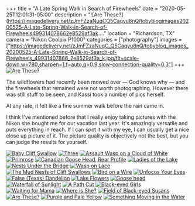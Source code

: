 +++
title = "A Late Spring Walk in Search of Firewheels"
date = "2020-05-25T12:01:31-05:00"
description = "![Are These?](https://imagedelivery.net/zJmFZzaNuqCQ5Caqyu8nQ/tobyblogimages20200525-A-Late-Spring-Walk-in-Search-of-Firewheels499314078662e8529af3ak...."
location = "Richardson, TX"
camera = "Nikon Coolpix P1000"
categories = ["photography"]
images = ["https://imagedelivery.net/zJmFZzaNuqC_Q5Caqyu8nQ/tobyblog_images_20200525-A-Late-Spring-Walk-in-Search-of-Firewheels_49931407866_2e8529af3a_k.jpg/fit=scale-down,w=780,sharpen=1,f=auto,q=0.9,slow-connection-quality=0.3"]
+++
![Are These?](https://imagedelivery.net/zJmFZzaNuqC_Q5Caqyu8nQ/tobyblog_images_20200525-A-Late-Spring-Walk-in-Search-of-Firewheels_49931407866_2e8529af3a_k.jpg/fit=scale-down,w=780,sharpen=1,f=auto,q=0.9,slow-connection-quality=0.3)
<!--more-->
The wildflowers had recently been mowed over — God knows why — and the firewheels that remained were not worth photographing. However there was still stuff to be seen, and Kassi took a number of pics herself. 

At any rate, it felt like a fine summer walk before the rain came in.

I think I've mentioned before that I really enjoy taking pictures with the Nikon she bought me for our vacation last year. It's amazingly versatile and puts everything in reach. If I can spot it with my eye, I can usually get a nice close up picture of it. The picture quality is objectively not the best, but you can judge the results for yourself.

<div id="mygallery">
		<a class="swipebox" href="https://imagedelivery.net/zJmFZzaNuqC_Q5Caqyu8nQ/tobyblog_images_20200525-A-Late-Spring-Walk-in-Search-of-Firewheels_49931415091_16fc69af05_k.jpg/fit=scale-down,w=1024,sharpen=1,f=auto,q=0.9,slow-connection-quality=0.3">
			    <img alt="Baby Cliff Swallow" src="https://imagedelivery.net/zJmFZzaNuqC_Q5Caqyu8nQ/tobyblog_images_20200525-A-Late-Spring-Walk-in-Search-of-Firewheels_49931415091_16fc69af05_k.jpg/fit=scale-down,w=365,sharpen=1,f=auto,q=0.9,slow-connection-quality=0.3"></a>
		<a class="swipebox" href="https://imagedelivery.net/zJmFZzaNuqC_Q5Caqyu8nQ/tobyblog_images_20200525-A-Late-Spring-Walk-in-Search-of-Firewheels_49931720182_4fea1e6aa8_k.jpg/fit=scale-down,w=1024,sharpen=1,f=auto,q=0.9,slow-connection-quality=0.3">
			    <img alt="Three" src="https://imagedelivery.net/zJmFZzaNuqC_Q5Caqyu8nQ/tobyblog_images_20200525-A-Late-Spring-Walk-in-Search-of-Firewheels_49931720182_4fea1e6aa8_k.jpg/fit=scale-down,w=365,sharpen=1,f=auto,q=0.9,slow-connection-quality=0.3"></a>
		<a class="swipebox" href="https://imagedelivery.net/zJmFZzaNuqC_Q5Caqyu8nQ/tobyblog_images_20200525-A-Late-Spring-Walk-in-Search-of-Firewheels_49930898613_c7d8337b1f_k.jpg/fit=scale-down,w=1024,sharpen=1,f=auto,q=0.9,slow-connection-quality=0.3">
			    <img alt="Assault Wasp on a Cloud of White" src="https://imagedelivery.net/zJmFZzaNuqC_Q5Caqyu8nQ/tobyblog_images_20200525-A-Late-Spring-Walk-in-Search-of-Firewheels_49930898613_c7d8337b1f_k.jpg/fit=scale-down,w=365,sharpen=1,f=auto,q=0.9,slow-connection-quality=0.3"></a>
		<a class="swipebox" href="https://imagedelivery.net/zJmFZzaNuqC_Q5Caqyu8nQ/tobyblog_images_20200525-A-Late-Spring-Walk-in-Search-of-Firewheels_49931406576_561e7f6cfa_k.jpg/fit=scale-down,w=1024,sharpen=1,f=auto,q=0.9,slow-connection-quality=0.3">
			    <img alt="Primrose" src="https://imagedelivery.net/zJmFZzaNuqC_Q5Caqyu8nQ/tobyblog_images_20200525-A-Late-Spring-Walk-in-Search-of-Firewheels_49931406576_561e7f6cfa_k.jpg/fit=scale-down,w=365,sharpen=1,f=auto,q=0.9,slow-connection-quality=0.3"></a>
		<a class="swipebox" href="https://imagedelivery.net/zJmFZzaNuqC_Q5Caqyu8nQ/tobyblog_images_20200525-A-Late-Spring-Walk-in-Search-of-Firewheels_49931719807_0b92e6d88b_k.jpg/fit=scale-down,w=1024,sharpen=1,f=auto,q=0.9,slow-connection-quality=0.3">
			    <img alt="Canadian Goose Head, Rear Profile" src="https://imagedelivery.net/zJmFZzaNuqC_Q5Caqyu8nQ/tobyblog_images_20200525-A-Late-Spring-Walk-in-Search-of-Firewheels_49931719807_0b92e6d88b_k.jpg/fit=scale-down,w=365,sharpen=1,f=auto,q=0.9,slow-connection-quality=0.3"></a>
		<a class="swipebox" href="https://imagedelivery.net/zJmFZzaNuqC_Q5Caqyu8nQ/tobyblog_images_20200525-A-Late-Spring-Walk-in-Search-of-Firewheels_49931407996_16cbb2fb72_k.jpg/fit=scale-down,w=1024,sharpen=1,f=auto,q=0.9,slow-connection-quality=0.3">
			    <img alt="Ladies of the Lake" src="https://imagedelivery.net/zJmFZzaNuqC_Q5Caqyu8nQ/tobyblog_images_20200525-A-Late-Spring-Walk-in-Search-of-Firewheels_49931407996_16cbb2fb72_k.jpg/fit=scale-down,w=365,sharpen=1,f=auto,q=0.9,slow-connection-quality=0.3"></a>
		<a class="swipebox" href="https://imagedelivery.net/zJmFZzaNuqC_Q5Caqyu8nQ/tobyblog_images_20200525-A-Late-Spring-Walk-in-Search-of-Firewheels_49931723082_e61feaa6a6_k.jpg/fit=scale-down,w=1024,sharpen=1,f=auto,q=0.9,slow-connection-quality=0.3">
			    <img alt="Nests Under the Bridge" src="https://imagedelivery.net/zJmFZzaNuqC_Q5Caqyu8nQ/tobyblog_images_20200525-A-Late-Spring-Walk-in-Search-of-Firewheels_49931723082_e61feaa6a6_k.jpg/fit=scale-down,w=365,sharpen=1,f=auto,q=0.9,slow-connection-quality=0.3"></a>
		<a class="swipebox" href="https://imagedelivery.net/zJmFZzaNuqC_Q5Caqyu8nQ/tobyblog_images_20200525-A-Late-Spring-Walk-in-Search-of-Firewheels_49930897278_8fe9098215_k.jpg/fit=scale-down,w=1024,sharpen=1,f=auto,q=0.9,slow-connection-quality=0.3">
			    <img alt="Wasp on Lace" src="https://imagedelivery.net/zJmFZzaNuqC_Q5Caqyu8nQ/tobyblog_images_20200525-A-Late-Spring-Walk-in-Search-of-Firewheels_49930897278_8fe9098215_k.jpg/fit=scale-down,w=365,sharpen=1,f=auto,q=0.9,slow-connection-quality=0.3"></a>
		<a class="swipebox" href="https://imagedelivery.net/zJmFZzaNuqC_Q5Caqyu8nQ/tobyblog_images_20200525-A-Late-Spring-Walk-in-Search-of-Firewheels_49931411816_3a2d9bb54b_k.jpg/fit=scale-down,w=1024,sharpen=1,f=auto,q=0.9,slow-connection-quality=0.3">
			    <img alt="The Mud Nests of Cliff Swallows" src="https://imagedelivery.net/zJmFZzaNuqC_Q5Caqyu8nQ/tobyblog_images_20200525-A-Late-Spring-Walk-in-Search-of-Firewheels_49931411816_3a2d9bb54b_k.jpg/fit=scale-down,w=365,sharpen=1,f=auto,q=0.9,slow-connection-quality=0.3"></a>
		<a class="swipebox" href="https://imagedelivery.net/zJmFZzaNuqC_Q5Caqyu8nQ/tobyblog_images_20200525-A-Late-Spring-Walk-in-Search-of-Firewheels_49931719097_63bea94a23_k.jpg/fit=scale-down,w=1024,sharpen=1,f=auto,q=0.9,slow-connection-quality=0.3">
			    <img alt="Bird on a Wire" src="https://imagedelivery.net/zJmFZzaNuqC_Q5Caqyu8nQ/tobyblog_images_20200525-A-Late-Spring-Walk-in-Search-of-Firewheels_49931719097_63bea94a23_k.jpg/fit=scale-down,w=365,sharpen=1,f=auto,q=0.9,slow-connection-quality=0.3"></a>
		<a class="swipebox" href="https://imagedelivery.net/zJmFZzaNuqC_Q5Caqyu8nQ/tobyblog_images_20200525-A-Late-Spring-Walk-in-Search-of-Firewheels_49931723387_d8a04e3273_k.jpg/fit=scale-down,w=1024,sharpen=1,f=auto,q=0.9,slow-connection-quality=0.3">
			    <img alt="Unfocus Your Eyes" src="https://imagedelivery.net/zJmFZzaNuqC_Q5Caqyu8nQ/tobyblog_images_20200525-A-Late-Spring-Walk-in-Search-of-Firewheels_49931723387_d8a04e3273_k.jpg/fit=scale-down,w=365,sharpen=1,f=auto,q=0.9,slow-connection-quality=0.3"></a>
		<a class="swipebox" href="https://imagedelivery.net/zJmFZzaNuqC_Q5Caqyu8nQ/tobyblog_images_20200525-A-Late-Spring-Walk-in-Search-of-Firewheels_49931721927_66e524e5b9_k.jpg/fit=scale-down,w=1024,sharpen=1,f=auto,q=0.9,slow-connection-quality=0.3">
			    <img alt="False (Texas) Dandelion" src="https://imagedelivery.net/zJmFZzaNuqC_Q5Caqyu8nQ/tobyblog_images_20200525-A-Late-Spring-Walk-in-Search-of-Firewheels_49931721927_66e524e5b9_k.jpg/fit=scale-down,w=365,sharpen=1,f=auto,q=0.9,slow-connection-quality=0.3"></a>
		<a class="swipebox" href="https://imagedelivery.net/zJmFZzaNuqC_Q5Caqyu8nQ/tobyblog_images_20200525-A-Late-Spring-Walk-in-Search-of-Firewheels_49930898418_994d4b1dbb_k.jpg/fit=scale-down,w=1024,sharpen=1,f=auto,q=0.9,slow-connection-quality=0.3">
			    <img alt="Lake Flowers" src="https://imagedelivery.net/zJmFZzaNuqC_Q5Caqyu8nQ/tobyblog_images_20200525-A-Late-Spring-Walk-in-Search-of-Firewheels_49930898418_994d4b1dbb_k.jpg/fit=scale-down,w=365,sharpen=1,f=auto,q=0.9,slow-connection-quality=0.3"></a>
		<a class="swipebox" href="https://imagedelivery.net/zJmFZzaNuqC_Q5Caqyu8nQ/tobyblog_images_20200525-A-Late-Spring-Walk-in-Search-of-Firewheels_49931415441_b94e533ea0_k.jpg/fit=scale-down,w=1024,sharpen=1,f=auto,q=0.9,slow-connection-quality=0.3">
			    <img alt="Goose head" src="https://imagedelivery.net/zJmFZzaNuqC_Q5Caqyu8nQ/tobyblog_images_20200525-A-Late-Spring-Walk-in-Search-of-Firewheels_49931415441_b94e533ea0_k.jpg/fit=scale-down,w=365,sharpen=1,f=auto,q=0.9,slow-connection-quality=0.3"></a>
		<a class="swipebox" href="https://imagedelivery.net/zJmFZzaNuqC_Q5Caqyu8nQ/tobyblog_images_20200525-A-Late-Spring-Walk-in-Search-of-Firewheels_49930895623_7e3778298e_k.jpg/fit=scale-down,w=1024,sharpen=1,f=auto,q=0.9,slow-connection-quality=0.3">
			    <img alt="Waterfall of Sunlight" src="https://imagedelivery.net/zJmFZzaNuqC_Q5Caqyu8nQ/tobyblog_images_20200525-A-Late-Spring-Walk-in-Search-of-Firewheels_49930895623_7e3778298e_k.jpg/fit=scale-down,w=365,sharpen=1,f=auto,q=0.9,slow-connection-quality=0.3"></a>
		<a class="swipebox" href="https://imagedelivery.net/zJmFZzaNuqC_Q5Caqyu8nQ/tobyblog_images_20200525-A-Late-Spring-Walk-in-Search-of-Firewheels_49931411341_361d833f7f_k.jpg/fit=scale-down,w=1024,sharpen=1,f=auto,q=0.9,slow-connection-quality=0.3">
			    <img alt="A Path Cut" src="https://imagedelivery.net/zJmFZzaNuqC_Q5Caqyu8nQ/tobyblog_images_20200525-A-Late-Spring-Walk-in-Search-of-Firewheels_49931411341_361d833f7f_k.jpg/fit=scale-down,w=365,sharpen=1,f=auto,q=0.9,slow-connection-quality=0.3"></a>
		<a class="swipebox" href="https://imagedelivery.net/zJmFZzaNuqC_Q5Caqyu8nQ/tobyblog_images_20200525-A-Late-Spring-Walk-in-Search-of-Firewheels_49931408576_44d82f9896_k.jpg/fit=scale-down,w=1024,sharpen=1,f=auto,q=0.9,slow-connection-quality=0.3">
			    <img alt="Black-eyed Girls" src="https://imagedelivery.net/zJmFZzaNuqC_Q5Caqyu8nQ/tobyblog_images_20200525-A-Late-Spring-Walk-in-Search-of-Firewheels_49931408576_44d82f9896_k.jpg/fit=scale-down,w=365,sharpen=1,f=auto,q=0.9,slow-connection-quality=0.3"></a>
		<a class="swipebox" href="https://imagedelivery.net/zJmFZzaNuqC_Q5Caqyu8nQ/tobyblog_images_20200525-A-Late-Spring-Walk-in-Search-of-Firewheels_49931414556_8104312111_k.jpg/fit=scale-down,w=1024,sharpen=1,f=auto,q=0.9,slow-connection-quality=0.3">
			    <img alt="Waiting for Mama" src="https://imagedelivery.net/zJmFZzaNuqC_Q5Caqyu8nQ/tobyblog_images_20200525-A-Late-Spring-Walk-in-Search-of-Firewheels_49931414556_8104312111_k.jpg/fit=scale-down,w=365,sharpen=1,f=auto,q=0.9,slow-connection-quality=0.3"></a>
		<a class="swipebox" href="https://imagedelivery.net/zJmFZzaNuqC_Q5Caqyu8nQ/tobyblog_images_20200525-A-Late-Spring-Walk-in-Search-of-Firewheels_49930902263_73b70c0b2f_k.jpg/fit=scale-down,w=1024,sharpen=1,f=auto,q=0.9,slow-connection-quality=0.3">
			    <img alt="Where is She?" src="https://imagedelivery.net/zJmFZzaNuqC_Q5Caqyu8nQ/tobyblog_images_20200525-A-Late-Spring-Walk-in-Search-of-Firewheels_49930902263_73b70c0b2f_k.jpg/fit=scale-down,w=365,sharpen=1,f=auto,q=0.9,slow-connection-quality=0.3"></a>
		<a class="swipebox" href="https://imagedelivery.net/zJmFZzaNuqC_Q5Caqyu8nQ/tobyblog_images_20200525-A-Late-Spring-Walk-in-Search-of-Firewheels_49930901538_db4e5d027f_k.jpg/fit=scale-down,w=1024,sharpen=1,f=auto,q=0.9,slow-connection-quality=0.3">
			    <img alt="Field of Black-eyed Susans" src="https://imagedelivery.net/zJmFZzaNuqC_Q5Caqyu8nQ/tobyblog_images_20200525-A-Late-Spring-Walk-in-Search-of-Firewheels_49930901538_db4e5d027f_k.jpg/fit=scale-down,w=365,sharpen=1,f=auto,q=0.9,slow-connection-quality=0.3"></a>
		<a class="swipebox" href="https://imagedelivery.net/zJmFZzaNuqC_Q5Caqyu8nQ/tobyblog_images_20200525-A-Late-Spring-Walk-in-Search-of-Firewheels_49931407866_2e8529af3a_k.jpg/fit=scale-down,w=1024,sharpen=1,f=auto,q=0.9,slow-connection-quality=0.3">
			    <img alt="Are These?" src="https://imagedelivery.net/zJmFZzaNuqC_Q5Caqyu8nQ/tobyblog_images_20200525-A-Late-Spring-Walk-in-Search-of-Firewheels_49931407866_2e8529af3a_k.jpg/fit=scale-down,w=365,sharpen=1,f=auto,q=0.9,slow-connection-quality=0.3"></a>
		<a class="swipebox" href="https://imagedelivery.net/zJmFZzaNuqC_Q5Caqyu8nQ/tobyblog_images_20200525-A-Late-Spring-Walk-in-Search-of-Firewheels_49930898798_ca3d7a0f4a_k.jpg/fit=scale-down,w=1024,sharpen=1,f=auto,q=0.9,slow-connection-quality=0.3">
			    <img alt="Purple and Pale Yellow" src="https://imagedelivery.net/zJmFZzaNuqC_Q5Caqyu8nQ/tobyblog_images_20200525-A-Late-Spring-Walk-in-Search-of-Firewheels_49930898798_ca3d7a0f4a_k.jpg/fit=scale-down,w=365,sharpen=1,f=auto,q=0.9,slow-connection-quality=0.3"></a>
		<a class="swipebox" href="https://imagedelivery.net/zJmFZzaNuqC_Q5Caqyu8nQ/tobyblog_images_20200525-A-Late-Spring-Walk-in-Search-of-Firewheels_49931720447_eac29c781c_k.jpg/fit=scale-down,w=1024,sharpen=1,f=auto,q=0.9,slow-connection-quality=0.3">
			    <img alt="Something Moving in the Water" src="https://imagedelivery.net/zJmFZzaNuqC_Q5Caqyu8nQ/tobyblog_images_20200525-A-Late-Spring-Walk-in-Search-of-Firewheels_49931720447_eac29c781c_k.jpg/fit=scale-down,w=365,sharpen=1,f=auto,q=0.9,slow-connection-quality=0.3"></a>
</div>
